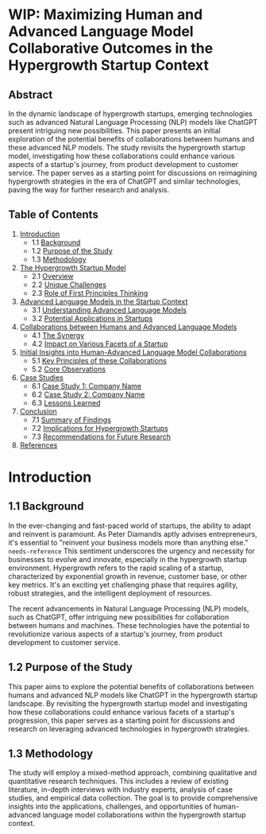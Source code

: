 # WIP: Maximizing Human and Advanced Language Model Collaborative Outcomes in the Hypergrowth Startup Context

## Abstract

In the dynamic landscape of hypergrowth startups, emerging technologies such as advanced Natural Language Processing (NLP) models like ChatGPT present intriguing new possibilities. This paper presents an initial exploration of the potential benefits of collaborations between humans and these advanced NLP models. The study revisits the hypergrowth startup model, investigating how these collaborations could enhance various aspects of a startup's journey, from product development to customer service. The paper serves as a starting point for discussions on reimagining hypergrowth strategies in the era of ChatGPT and similar technologies, paving the way for further research and analysis.

## Table of Contents

1. [Introduction](#introduction)
   - 1.1 [Background](#background)
   - 1.2 [Purpose of the Study](#purpose-of-the-study)
   - 1.3 [Methodology](#methodology)
2. [The Hypergrowth Startup Model](#the-hypergrowth-startup-model)
   - 2.1 [Overview](#overview)
   - 2.2 [Unique Challenges](#unique-challenges)
   - 2.3 [Role of First Principles Thinking](#role-of-first-principles-thinking)
3. [Advanced Language Models in the Startup Context](#advanced-language-models-in-the-startup-context)
   - 3.1 [Understanding Advanced Language Models](#understanding-advanced-language-models)
   - 3.2 [Potential Applications in Startups](#potential-applications-in-startups)
4. [Collaborations between Humans and Advanced Language Models](#collaborations-between-humans-and-advanced-language-models)
   - 4.1 [The Synergy](#the-synergy)
   - 4.2 [Impact on Various Facets of a Startup](#impact-on-various-facets-of-a-startup)
5. [Initial Insights into Human-Advanced Language Model Collaborations](#initial-insights-into-human-advanced-language-model-collaborations)
   - 5.1 [Key Principles of these Collaborations](#key-principles-of-these-collaborations)
   - 5.2 [Core Observations](#core-observations)
6. [Case Studies](#case-studies)
   - 6.1 [Case Study 1: Company Name](#case-study-1-company-name)
   - 6.2 [Case Study 2: Company Name](#case-study-2-company-name)
   - 6.3 [Lessons Learned](#lessons-learned)
7. [Conclusion](#conclusion)
   - 7.1 [Summary of Findings](#summary-of-findings)
   - 7.2 [Implications for Hypergrowth Startups](#implications-for-hypergrowth-startups)
   - 7.3 [Recommendations for Future Research](#recommendations-for-future-research)
8. [References](#references)

# Introduction

## 1.1 Background

In the ever-changing and fast-paced world of startups, the ability to adapt and reinvent is paramount. As Peter Diamandis aptly advises entrepreneurs, it's essential to "reinvent your business models more than anything else." `needs-reference` This sentiment underscores the urgency and necessity for businesses to evolve and innovate, especially in the hypergrowth startup environment. Hypergrowth refers to the rapid scaling of a startup, characterized by exponential growth in revenue, customer base, or other key metrics. It's an exciting yet challenging phase that requires agility, robust strategies, and the intelligent deployment of resources.

The recent advancements in Natural Language Processing (NLP) models, such as ChatGPT, offer intriguing new possibilities for collaboration between humans and machines. These technologies have the potential to revolutionize various aspects of a startup's journey, from product development to customer service.

## 1.2 Purpose of the Study

This paper aims to explore the potential benefits of collaborations between humans and advanced NLP models like ChatGPT in the hypergrowth startup landscape. By revisiting the hypergrowth startup model and investigating how these collaborations could enhance various facets of a startup's progression, this paper serves as a starting point for discussions and research on leveraging advanced technologies in hypergrowth strategies.

## 1.3 Methodology

The study will employ a mixed-method approach, combining qualitative and quantitative research techniques. This includes a review of existing literature, in-depth interviews with industry experts, analysis of case studies, and empirical data collection. The goal is to provide comprehensive insights into the applications, challenges, and opportunities of human-advanced language model collaborations within the hypergrowth startup context.
